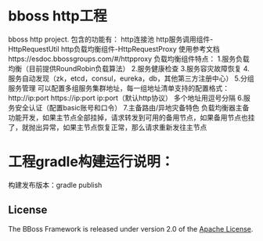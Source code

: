 

# bboss http工程
 bboss http  project.
 包含的功能有：
 http连接池
 http服务调用组件-HttpRequestUtil
 http负载均衡组件-HttpRequestProxy  使用参考文档https://esdoc.bbossgroups.com/#/httpproxy
 负载均衡组件特点：
 1.服务负载均衡（目前提供RoundRobin负载算法）
 2.服务健康检查
 3.服务容灾故障恢复
 4.服务自动发现（zk，etcd，consul，eureka，db，其他第三方注册中心）
 5.分组服务管理
 可以配置多组服务集群地址，每一组地址清单支持的配置格式：
 http://ip:port
 https://ip:port
 ip:port（默认http协议）
 多个地址用逗号分隔
 6.服务安全认证（配置basic账号和口令）
 7.主备路由/异地灾备特色
 负载均衡器主备功能开发，如果主节点全部挂掉，请求转发到可用的备用节点，如果备用节点也挂了，就抛出异常，如果主节点恢复正常，那么请求重新发往主节点 

# 工程gradle构建运行说明：
构建发布版本：gradle publish


## License

The BBoss Framework is released under version 2.0 of the [Apache License][].

[Apache License]: http://www.apache.org/licenses/LICENSE-2.0
